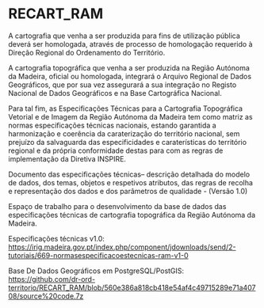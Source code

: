 # RECART_RAM
A cartografia que venha a ser produzida para fins de utilização pública deverá ser  homologada, através de processo de homologação requerido à Direção Regional do Ordenamento do Território.

A cartografia topográfica que venha a ser produzida na Região Autónoma da Madeira, oficial ou homologada, integrará o Arquivo Regional de Dados Geográficos, que por sua vez assegurará a sua integração no Registo Nacional de Dados Geográficos e na Base Cartográfica Nacional.

Para tal fim, as Especificações Técnicas para a Cartografia Topográfica Vetorial e de Imagem da Região Autónoma da Madeira tem como matriz as normas especificações técnicas nacionais, estando garantida a harmonização e coerência da caraterização do território nacional, sem prejuízo da salvaguarda das especificidades e caraterísticas do território regional e da própria conformidade destas para com as regras de implementação da Diretiva INSPIRE.


Documento das especificações técnicas– descrição detalhada do modelo de dados, dos temas, objetos e respetivos atributos, das regras de recolha e representação dos dados e dos parâmetros de qualidade -  (Versão 1.0)


Espaço de trabalho para o desenvolvimento da base de dados das especificações técnicas de cartografia topográfica da Região Autónoma da Madeira.

Especificações técnicas v1.0: https://irig.madeira.gov.pt/index.php/component/jdownloads/send/2-tutoriais/669-normasespecificacoestecnicas-ram-v1-0

Base De Dados Geográficos em PostgreSQL/PostGIS: https://github.com/dr-ord-territorio/RECART_RAM/blob/560e386a818cb418e54af4c49715289e71a40708/source%20code.7z

